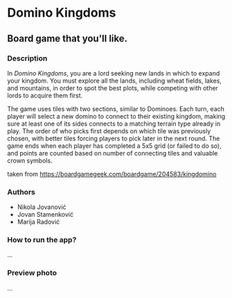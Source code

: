 # Domino Kingdoms
## Board game that you'll like.
### Description
In  _*Domino Kingdoms*_, you are a lord seeking new lands in which to expand your kingdom. You must explore all the lands, including wheat fields, lakes, and mountains, in order to spot the best plots, while competing with other lords to acquire them first.

The game uses tiles with two sections, similar to Dominoes. Each turn, each player will select a new domino to connect to their existing kingdom, making sure at least one of its sides connects to a matching terrain type already in play. The order of who picks first depends on which tile was previously chosen, with better tiles forcing players to pick later in the next round. The game ends when each player has completed a 5x5 grid (or failed to do so), and points are counted based on number of connecting tiles and valuable crown symbols.

taken from https://boardgamegeek.com/boardgame/204583/kingdomino

### Authors
-  Nikola Jovanović
-  Jovan Stamenković
-  Marija Radović

### How to run the app?
...
### Preview photo
...
